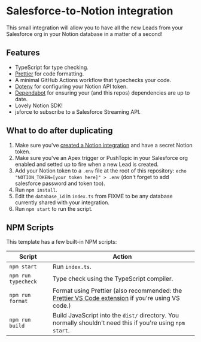 # Salesforce-to-Notion integration

  This small integration will allow you to have all the new Leads from your Salesforce org in your Notion database in a matter of a second! 

## Features

- TypeScript for type checking.
- [Prettier](https://prettier.io/) for code formatting.
- A minimal GitHub Actions workflow that typechecks your code.
- [Dotenv](https://www.npmjs.com/package/dotenv) for configuring your Notion API token.
- [Dependabot](https://docs.github.com/en/code-security/dependabot/dependabot-version-updates/configuring-dependabot-version-updates)
  for ensuring your (and this repos) dependencies are up to date.
- Lovely Notion SDK!
- jsforce to subscribe to a Salesforce Streaming API.

## What to do after duplicating

1. Make sure you've [created a Notion integration](https://developers.notion.com/docs/getting-started) and have a secret Notion token.
2. Make sure you've an Apex trigger or PushTopic in your Salesforce org enabled and setted up to fire when a new Lead is created.
3. Add your Notion token to a `.env` file at the root of this repository: `echo "NOTION_TOKEN=[your token here]" > .env`
  (don't forget to add salesforce password and token too).
4. Run `npm install`.
5. Edit the `database_id` in `index.ts` from FIXME to be any database currently shared with your integration.
6. Run `npm start` to run the script.

## NPM Scripts

This template has a few built-in NPM scripts:

| Script              | Action                                                                                                                                                                          |
| - | - |
| `npm start`         | Run `index.ts`.                                                                                                                                                                 |
| `npm run typecheck` | Type check using the TypeScript compiler.                                                                                                                                       |
| `npm run format`    | Format using Prettier (also recommended: the [Prettier VS Code extension](https://marketplace.visualstudio.com/items?itemName=esbenp.prettier-vscode) if you're using VS code.) |
| `npm run build`     | Build JavaScript into the `dist/` directory. You normally shouldn't need this if you're using `npm start`.                                                                      |

